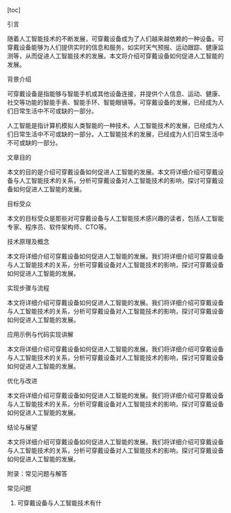 
[toc]                    
                
                
引言

随着人工智能技术的不断发展，可穿戴设备成为了人们越来越依赖的一种设备。可穿戴设备能够为人们提供实时的信息和服务，如实时天气预报、运动跟踪、健康监测等，从而促进人工智能技术的发展。本文将介绍可穿戴设备如何促进人工智能的发展。

背景介绍

可穿戴设备是指能够与智能手机或其他设备连接，并提供个人信息、运动、健康、社交等功能的智能手表、智能手环、智能眼镜等。可穿戴设备的发展，已经成为人们日常生活中不可或缺的一部分。

人工智能是指计算机模拟人类智能的一种技术。人工智能技术的发展，已经成为人们日常生活中不可或缺的一部分。人工智能技术的发展，已经成为人们日常生活中不可或缺的一部分。

文章目的

本文的目的是介绍可穿戴设备如何促进人工智能的发展。本文将详细介绍可穿戴设备与人工智能技术的关系，分析可穿戴设备对人工智能技术的影响，探讨可穿戴设备如何促进人工智能的发展。

目标受众

本文的目标受众是那些对可穿戴设备与人工智能技术感兴趣的读者，包括人工智能专家、程序员、软件架构师、CTO等。

技术原理及概念

本文将详细介绍可穿戴设备如何促进人工智能的发展。我们将详细介绍可穿戴设备与人工智能技术的关系，分析可穿戴设备对人工智能技术的影响，探讨可穿戴设备如何促进人工智能的发展。

实现步骤与流程

本文将详细介绍可穿戴设备如何促进人工智能的发展。我们将详细介绍可穿戴设备与人工智能技术的关系，分析可穿戴设备对人工智能技术的影响，探讨可穿戴设备如何促进人工智能的发展。

应用示例与代码实现讲解

本文将详细介绍可穿戴设备如何促进人工智能的发展。我们将详细介绍可穿戴设备与人工智能技术的关系，分析可穿戴设备对人工智能技术的影响，探讨可穿戴设备如何促进人工智能的发展。

优化与改进

本文将详细介绍可穿戴设备如何促进人工智能的发展。我们将详细介绍可穿戴设备与人工智能技术的关系，分析可穿戴设备对人工智能技术的影响，探讨可穿戴设备如何促进人工智能的发展。

结论与展望

本文将详细介绍可穿戴设备如何促进人工智能的发展。我们将详细介绍可穿戴设备与人工智能技术的关系，分析可穿戴设备对人工智能技术的影响，探讨可穿戴设备如何促进人工智能的发展。



附录：常见问题与解答

常见问题

1. 可穿戴设备与人工智能技术有什

